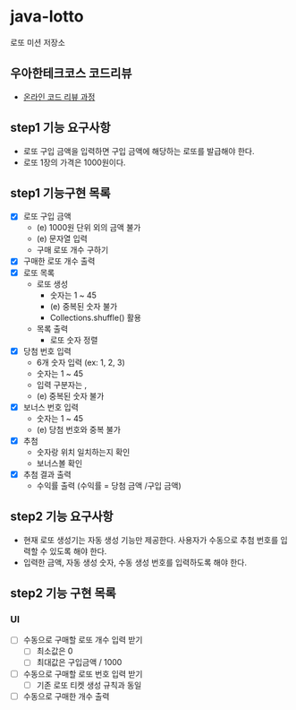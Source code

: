 # java-lotto

로또 미션 저장소

## 우아한테크코스 코드리뷰

- [온라인 코드 리뷰 과정](https://github.com/woowacourse/woowacourse-docs/blob/master/maincourse/README.md)

## step1 기능 요구사항

- 로또 구입 금액을 입력하면 구입 금액에 해당하는 로또를 발급해야 한다.
- 로또 1장의 가격은 1000원이다.

## step1 기능구현 목록

- [x] 로또 구입 금액
    - (e) 1000원 단위 외의 금액 불가
    - (e) 문자열 입력
    - 구매 로또 개수 구하기
- [x] 구매한 로또 개수 출력
- [x] 로또 목록
    - 로또 생성
        - 숫자는 1 ~ 45
        - (e) 중복된 숫자 불가
        - Collections.shuffle() 활용
    - 목록 출력
        - 로또 숫자 정렬
- [x] 당첨 번호 입력
    - 6개 숫자 입력 (ex: 1, 2, 3)
    - 숫자는 1 ~ 45
    - 입력 구분자는 ,
    - (e) 중복된 숫자 불가
- [x] 보너스 번호 입력
    - 숫자는 1 ~ 45
    - (e) 당첨 번호와 중복 불가
- [x] 추첨
    - 숫자랑 위치 일치하는지 확인
    - 보너스볼 확인
- [x] 추첨 결과 출력
    - 수익률 출력 (수익률 = 당첨 금액 /구입 금액)

## step2 기능 요구사항

- 현재 로또 생성기는 자동 생성 기능만 제공한다. 사용자가 수동으로 추첨 번호를 입력할 수 있도록 해야 한다.
- 입력한 금액, 자동 생성 숫자, 수동 생성 번호를 입력하도록 해야 한다.

## step2 기능 구현 목록

### UI
- [ ] 수동으로 구매할 로또 개수 입력 받기
  - [ ] 최소값은 0
  - [ ] 최대값은 구입금액 / 1000
- [ ] 수동으로 구매할 로또 번호 입력 받기
  - [ ] 기존 로또 티켓 생성 규칙과 동일 
- [ ] 수동으로 구매한 개수 출력